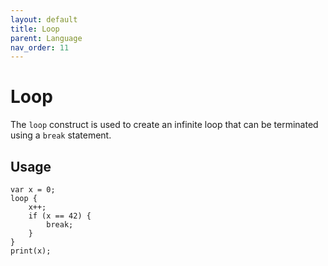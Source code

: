 ```yaml
---
layout: default
title: Loop
parent: Language
nav_order: 11
---
```


# Loop

The `loop` construct is used to create an infinite loop that can be terminated using a `break` statement.

## Usage

```
var x = 0;
loop {
    x++;
    if (x == 42) {
        break;
    }
}
print(x);
```